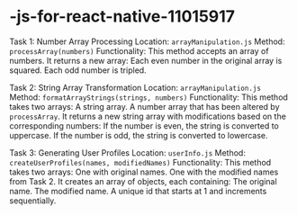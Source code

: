 # -js-for-react-native-11015917

Task 1: Number Array Processing
Location: `arrayManipulation.js`
Method: `processArray(numbers)`
Functionality:
 This method accepts an array of numbers.
 It returns a new array:
 Each even number in the original array is squared.
 Each odd number is tripled.

Task 2: String Array Transformation
Location: `arrayManipulation.js`
Method: `formatArrayStrings(strings, numbers)`
Functionality:
This method takes two arrays:
A string array.
A number array that has been altered by `processArray`.
It returns a new string array with modifications based on the corresponding numbers:
If the number is even, the string is converted to uppercase.
If the number is odd, the string is converted to lowercase.

Task 3: Generating User Profiles
Location: `userInfo.js`
Method: `createUserProfiles(names, modifiedNames)`
Functionality:
This method takes two arrays:
One with original names.
One with the modified names from Task 2.
It creates an array of objects, each containing:
The original name.
The modified name.
A unique id that starts at 1 and increments sequentially.